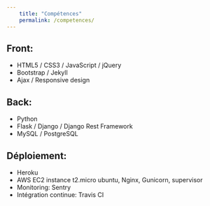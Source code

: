 ```yaml
---
    title: "Compétences"
    permalink: /competences/  
---
```


## Front:

* HTML5 / CSS3 / JavaScript / jQuery
* Bootstrap / Jekyll
* Ajax / Responsive design

## Back:

* Python 
* Flask / Django / Django Rest Framework
* MySQL / PostgreSQL

## Déploiement:

* Heroku
* AWS EC2 instance t2.micro ubuntu, Nginx, Gunicorn, supervisor
* Monitoring: Sentry
* Intégration continue: Travis CI